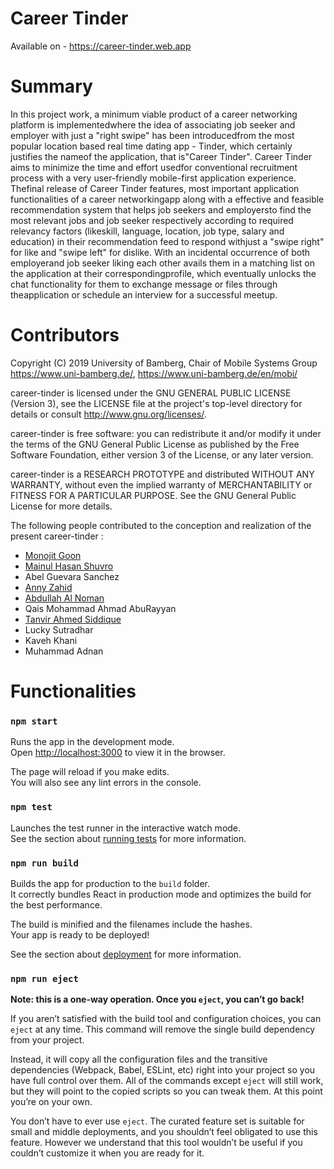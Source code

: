 # Career Tinder
Available on - <https://career-tinder.web.app>
# Summary
In  this  project  work,  a  minimum  viable  product  of  a  career  networking  platform  is  implementedwhere the idea of associating job seeker and employer with just a "right swipe" has been introducedfrom the most popular location based real time dating app - Tinder, which certainly justifies the nameof the application, that is"Career Tinder".  Career Tinder aims to minimize the time and effort usedfor conventional recruitment process with a very user-friendly mobile-first application experience.  Thefinal release of Career Tinder features, most important application functionalities of a career networkingapp along with a effective and feasible recommendation system that helps job seekers and employersto find the most relevant jobs and job seeker respectively according to required relevancy factors (likeskill, language, location, job type, salary and education) in their recommendation feed to respond withjust a "swipe right" for like and "swipe left" for dislike. With an incidental occurrence of both employerand job seeker liking each other avails them in a matching list on the application at their correspondingprofile, which eventually unlocks the chat functionality for them to exchange message or files through theapplication or schedule an interview for a successful meetup.

# Contributors
Copyright (C) 2019 University of Bamberg, Chair of Mobile Systems Group
<https://www.uni-bamberg.de/>, <https://www.uni-bamberg.de/en/mobi/>

career-tinder is licensed under the GNU GENERAL PUBLIC LICENSE (Version 3), see
the LICENSE file at the project's top-level directory for details or consult
<http://www.gnu.org/licenses/>.

career-tinder is free software: you can redistribute it and/or modify it under the
terms of the GNU General Public License as published by the Free Software
Foundation, either version 3 of the License, or any later version.

career-tinder is a RESEARCH PROTOTYPE and distributed WITHOUT ANY WARRANTY, without
even the implied warranty of MERCHANTABILITY or FITNESS FOR A PARTICULAR
PURPOSE. See the GNU General Public License for more details.

The following people contributed to the conception and realization of the
present career-tinder :

- [Monojit Goon](https://github.com/monojitgoon)
- [Mainul Hasan Shuvro](https://github.com/shuvro1226)
- Abel Guevara Sanchez
- [Anny Zahid](https://github.com/anny148)
- [Abdullah Al Noman](https://github.com/al-noman)
- Qais Mohammad Ahmad AbuRayyan
- [Tanvir Ahmed Siddique](https://github.com/tanviruni) 
- Lucky Sutradhar
- Kaveh Khani
- Muhammad Adnan


# Functionalities 
### `npm start`

Runs the app in the development mode.<br>
Open [http://localhost:3000](http://localhost:3000) to view it in the browser.

The page will reload if you make edits.<br>
You will also see any lint errors in the console.

### `npm test`

Launches the test runner in the interactive watch mode.<br>
See the section about [running tests](#running-tests) for more information.

### `npm run build`

Builds the app for production to the `build` folder.<br>
It correctly bundles React in production mode and optimizes the build for the best performance.

The build is minified and the filenames include the hashes.<br>
Your app is ready to be deployed!

See the section about [deployment](#deployment) for more information.

### `npm run eject`

**Note: this is a one-way operation. Once you `eject`, you can’t go back!**

If you aren’t satisfied with the build tool and configuration choices, you can `eject` at any time. This command will remove the single build dependency from your project.

Instead, it will copy all the configuration files and the transitive dependencies (Webpack, Babel, ESLint, etc) right into your project so you have full control over them. All of the commands except `eject` will still work, but they will point to the copied scripts so you can tweak them. At this point you’re on your own.

You don’t have to ever use `eject`. The curated feature set is suitable for small and middle deployments, and you shouldn’t feel obligated to use this feature. However we understand that this tool wouldn’t be useful if you couldn’t customize it when you are ready for it.
